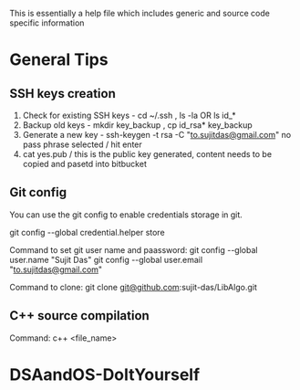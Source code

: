 This is essentially a help file which includes generic and source code specific information

# General Tips

## SSH keys creation

1. Check for existing SSH keys - cd ~/.ssh , ls -la OR ls id_*
2. Backup old keys - mkdir key_backup , cp id_rsa* key_backup
3. Generate a new key - 
   ssh-keygen -t rsa -C "to.sujitdas@gmail.com"
   no pass phrase selected / hit enter
4. cat yes.pub   / this is the public key generated, content needs to be copied and pasetd into bitbucket

## Git config

You can use the git config to enable credentials storage in git.

git config --global credential.helper store

Command to set git user name and paassword:
git config --global user.name "Sujit Das"
git config --global user.email "to.sujitdas@gmail.com"

Command to clone: git clone git@github.com:sujit-das/LibAlgo.git

## C++ source compilation

Command: c++ <file_name> 

# DSAandOS-DoItYourself


